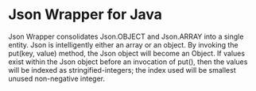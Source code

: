 # Json Wrapper for Java

Json Wrapper consolidates Json.OBJECT and Json.ARRAY into a single entity.
Json is intelligently either an array or an object. By invoking the
put(key, value) method, the Json object will become an Object. If
values exist within the Json object before an invocation of put(),
then the values will be indexed as stringified-integers; the index
used will be smallest unused non-negative integer.

